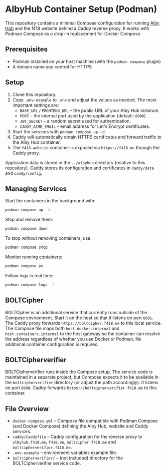 # AlbyHub Container Setup (Podman)

This repository contains a minimal Compose configuration for running [Alby Hub](https://github.com/getAlby/hub) and the f418 website behind a Caddy reverse proxy. It works with Podman Compose as a drop-in replacement for Docker Compose.

## Prerequisites

- Podman installed on your host machine (with the `podman compose` plugin)
- A domain name you control for HTTPS

## Setup

1. Clone this repository.
2. Copy `.env-example` to `.env` and adjust the values as needed. The most important settings are:
   - `BASE_URL` / `FRONTEND_URL` – the public URL of your Alby Hub instance.
   - `PORT` – the internal port used by the application (default: `8080`).
   - `JWT_SECRET` – a random secret used for authentication.
   - `CADDY_ACME_EMAIL` – email address for Let's Encrypt certificates.
3. Start the services with `podman compose up -d`.
4. Caddy will automatically obtain HTTPS certificates and forward traffic to the Alby Hub container.
5. The `f418-website` container is exposed via `https://f418.me` through the Caddy proxy.

Application data is stored in the `../albyhub` directory (relative to this repository). Caddy stores its configuration and certificates in `caddy/data` and `caddy/config`.
## Managing Services

Start the containers in the background with:

```bash
podman compose up -d
```

Stop and remove them:

```bash
podman compose down
```

To stop without removing containers, use:

```bash
podman compose stop
```

Monitor running containers:

```bash
podman compose ps
```

Follow logs in real time:

```bash
podman compose logs -f
```

## BOLTCipher

BOLTCipher is an additional service that currently runs outside of the Compose environment. Start it on the host so that it listens on port `8081`. The Caddy proxy forwards `https://boltcipher.f418.me` to this local service. The Compose file maps both `host.docker.internal` and `host.containers.internal` to the host gateway so the container can resolve the address regardless of whether you use Docker or Podman. No additional container configuration is required.

## BOLTCipherverifier

BOLTCipherverifier runs inside the Compose setup. The service code is maintained
in a separate project, but Compose expects it to be available in the
`boltcipherverifier` directory (or adjust the path accordingly). It listens on
port `8000`. Caddy forwards `https://boltcipherverifier.f418.me` to this
container.

 

## File Overview

- `docker-compose.yml` – Compose file compatible with Podman Compose (and Docker Compose) defining the Alby Hub, website and Caddy services.
- `caddy/Caddyfile` – Caddy configuration for the reverse proxy to `albyhub.f418.me`, `f418.me`, `boltcipher.f418.me` and `boltcipherverifier.f418.me`.
- `.env-example` – environment variables example file.
- `boltcipherverifier/` – (not included) directory for the BOLTCipherverifier service code.

